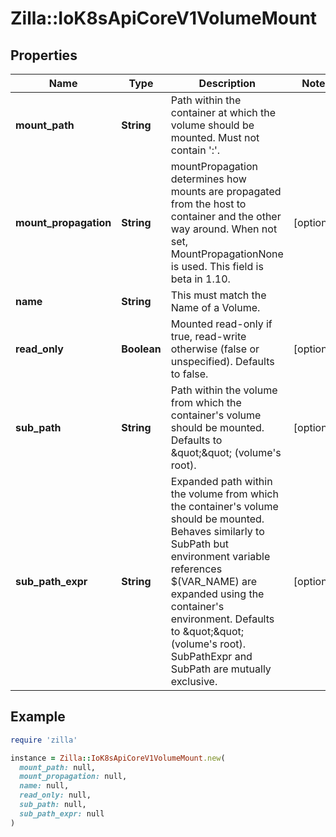 # Zilla::IoK8sApiCoreV1VolumeMount

## Properties

| Name | Type | Description | Notes |
| ---- | ---- | ----------- | ----- |
| **mount_path** | **String** | Path within the container at which the volume should be mounted.  Must not contain &#39;:&#39;. |  |
| **mount_propagation** | **String** | mountPropagation determines how mounts are propagated from the host to container and the other way around. When not set, MountPropagationNone is used. This field is beta in 1.10. | [optional] |
| **name** | **String** | This must match the Name of a Volume. |  |
| **read_only** | **Boolean** | Mounted read-only if true, read-write otherwise (false or unspecified). Defaults to false. | [optional] |
| **sub_path** | **String** | Path within the volume from which the container&#39;s volume should be mounted. Defaults to \&quot;\&quot; (volume&#39;s root). | [optional] |
| **sub_path_expr** | **String** | Expanded path within the volume from which the container&#39;s volume should be mounted. Behaves similarly to SubPath but environment variable references $(VAR_NAME) are expanded using the container&#39;s environment. Defaults to \&quot;\&quot; (volume&#39;s root). SubPathExpr and SubPath are mutually exclusive. | [optional] |

## Example

```ruby
require 'zilla'

instance = Zilla::IoK8sApiCoreV1VolumeMount.new(
  mount_path: null,
  mount_propagation: null,
  name: null,
  read_only: null,
  sub_path: null,
  sub_path_expr: null
)
```

